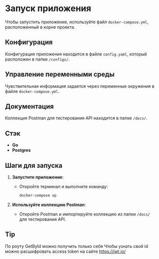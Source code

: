 # Запуск приложения

Чтобы запустить приложение, используйте файл `docker-compose.yml`, расположенный в корне проекта.

## Конфигурация

Конфигурация приложения находится в файле `config.yaml`, который расположен в папке `/configs/`.

## Управление переменными среды

Чувствительная информация задается через переменные окружения в файле `docker-compose.yml`.

## Документация

Коллекция Postman для тестирования API находится в папке `/docs/`.

## Стэк

- **Go**
- **Postgres**

## Шаги для запуска

1. **Запустите приложение**:
    - Откройте терминал и выполните команду:
      ```bash
      docker-compose up
      ```

2. **Используйте коллекцию Postman**:
    - Откройте Postman и импортируйте коллекцию из папки `/docs/` для тестирования API.

## Tip
По роуту GetById можно получить только себя
Чтобы узнать свой id можно расшифровать access token на сайте https://jwt.io/